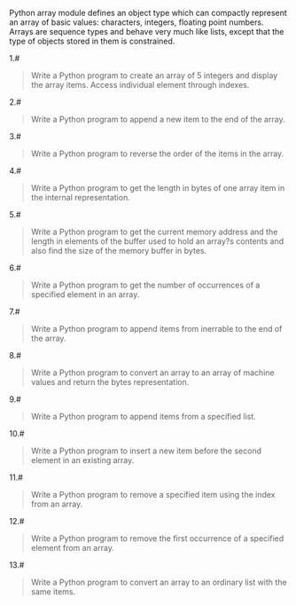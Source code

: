 Python array module defines an object type which can compactly represent an array of basic values: characters, integers, floating point numbers. Arrays are sequence types and behave very much like lists, except that the type of objects stored in them is constrained.

1.# 
>Write a Python program to create an array of 5 integers and display the array items. Access individual element through indexes. 

2.# 
>Write a Python program to append a new item to the end of the array. 

3.# 
>Write a Python program to reverse the order of the items in the array. 

4.# 
>Write a Python program to get the length in bytes of one array item in the internal representation.

5.# 
>Write a Python program to get the current memory address and the length in elements of the buffer used to hold an array?s contents and also find the size of the memory buffer in bytes.

6.# 
>Write a Python program to get the number of occurrences of a specified element in an array. 

7.# 
>Write a Python program to append items from inerrable to the end of the array.

8.# 
>Write a Python program to convert an array to an array of machine values and return the bytes representation.

9.# 
>Write a Python program to append items from a specified list.

10.# 
>Write a Python program to insert a new item before the second element in an existing array. 

11.# 
>Write a Python program to remove a specified item using the index from an array.

12.# 
>Write a Python program to remove the first occurrence of a specified element from an array. 

13.# 
>Write a Python program to convert an array to an ordinary list with the same items.

